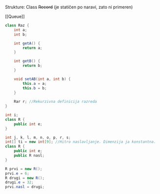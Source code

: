 Strukture:
Class
~~Record~~ (je statičen po naravi, zato ni primeren)

[[Queue]]

```java
class Raz {
	int a;
	int b;

	int getA() {
		return a;
	}

	int getB() {
		return b;
	}

	void setAB(int a, int b) {
		this.a = a;
		this.b = b;
	}
	
	Rar r; //Rekurzivna definicija razreda 
}
```
```java
int i;
class R {
	public int e;
}

int j, k, l, m, n, o, p, r, s;
int[] ti = new int[9]; //Hitro naslavljanje. Dimenzija ja konstantna.
class R {
	public int e;
	public R nasl;
}
```
```java
R prvi = new R();
prvi.e = 6;
R drugi = new R();
drugi.e = 32;
prvi.nasl = drugi;
```